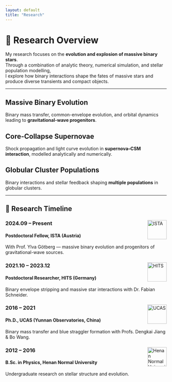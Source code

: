 ```yaml
---
layout: default
title: "Research"
---
```


# 🔭 Research Overview

My research focuses on the **evolution and explosion of massive binary stars**.  
Through a combination of analytic theory, numerical simulation, and stellar population modelling,  
I explore how binary interactions shape the fates of massive stars and produce diverse transients and compact objects.

---

<div class="research-grid">
  <div class="research-card" style="background-image: url('/assets/images/binary.jpg');">
    <div class="overlay">
      <h2>Massive Binary Evolution</h2>
      <p>Binary mass transfer, common-envelope evolution, and orbital dynamics leading to <strong>gravitational-wave progenitors</strong>.</p>
    </div>
  </div>

  <div class="research-card" style="background-image: url('/assets/images/sn.jpg');">
    <div class="overlay">
      <h2>Core-Collapse Supernovae</h2>
      <p>Shock propagation and light curve evolution in <strong>supernova–CSM interaction</strong>, modelled analytically and numerically.</p>
    </div>
  </div>

  <div class="research-card" style="background-image: url('/assets/images/cluster.jpg');">
    <div class="overlay">
      <h2>Globular Cluster Populations</h2>
      <p>Binary interactions and stellar feedback shaping <strong>multiple populations</strong> in globular clusters.</p>
    </div>
  </div>
</div>

---

## 📅 Research Timeline

<div class="timeline">

  <div class="timeline-item">
    <div class="timeline-content">
      <img src="/assets/images/ista.png" alt="ISTA" style="width:60px; float:right;">
      <h3>2024.09 – Present</h3>
      <h4>Postdoctoral Fellow, ISTA (Austria)</h4>
      <p>With Prof. Ylva Götberg — massive binary evolution and progenitors of gravitational-wave sources.</p>
    </div>
  </div>

  <div class="timeline-item">
    <div class="timeline-content">
      <img src="/assets/images/hits.png" alt="HITS" style="width:60px; float:right;">
      <h3>2021.10 – 2023.12</h3>
      <h4>Postdoctoral Researcher, HITS (Germany)</h4>
      <p>Binary envelope stripping and massive star interactions with Dr. Fabian Schneider.</p>
    </div>
  </div>

  <div class="timeline-item">
    <div class="timeline-content">
      <img src="/assets/images/ucas.png" alt="UCAS" style="width:60px; float:right;">
      <h3>2016 – 2021</h3>
      <h4>Ph.D., UCAS (Yunnan Observatories, China)</h4>
      <p>Binary mass transfer and blue straggler formation with Profs. Dengkai Jiang & Bo Wang.</p>
    </div>
  </div>

  <div class="timeline-item">
    <div class="timeline-content">
      <img src="/assets/images/hnu.png" alt="Henan Normal University" style="width:60px; float:right;">
      <h3>2012 – 2016</h3>
      <h4>B.Sc. in Physics, Henan Normal University</h4>
      <p>Undergraduate research on stellar structure and evolution.</p>
    </div>
  </div>

</div>
